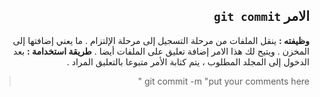 ﻿

<div dir = rtl > 

## الامر `git commit`

**وظيفته :** 
ينقل الملفات من مرحلة التسجيل إلى مرحلة الإلتزام . ما يعني إضافتها إلى المخزن . ويتيح لك هذا الامر إضافة تعليق على الملفات أيضا  .
**طريقة استخدامة :**
بعد الدخول إلى المجلد المطلوب ، يتم كتابة الأمر متبوعا بالتعليق المراد . 
<div dir = rtl > 

>  git commit -m "put your comments here "

</dir>

</dir>


